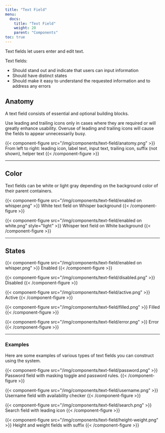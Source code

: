 ```yaml
---
title: "Text Field"
menu:
  docs:
    title: "Text Field"
    weight: 20
    parent: "Components"
toc: true
---
```


Text fields let users enter and edit text.

Text fields:

- Should stand out and indicate that users can input information
- Should have distinct states
- Should make it easy to understand the requested information and to address any errors

## Anatomy

A text field consists of essential and optional building blocks.

Use leading and trailing icons only in cases where they are required or will greatly enhance usability. Overuse of leading and trailing icons will cause the fields to appear unnecessarily busy.

{{< component-figure src="/img/components/text-field/anatomy.png" >}}
  From left to right: leading icon, label text, input text, trailing icon, suffix (not shown), helper text
{{< /component-figure >}}

---

## Color

Text fields can be white or light gray depending on the background color of their parent containers.

{{< component-figure src="/img/components/text-field/enabled on whisper.png" >}}
  White text field on Whisper background
{{< /component-figure >}}

{{< component-figure src="/img/components/text-field/enabled on white.png" style="light" >}}
  Whisper text field on White background
{{< /component-figure >}}

---

## States

{{< component-figure src="/img/components/text-field/enabled on whisper.png" >}}
  Enabled
{{< /component-figure >}}

{{< component-figure src="/img/components/text-field/disabled.png" >}}
  Disabled
{{< /component-figure >}}

{{< component-figure src="/img/components/text-field/active.png" >}}
  Active
{{< /component-figure >}}

{{< component-figure src="/img/components/text-field/filled.png" >}}
  Filled
{{< /component-figure >}}

{{< component-figure src="/img/components/text-field/error.png" >}}
  Error
{{< /component-figure >}}

---

### Examples

Here are some examples of various types of text fields you can construct using the system.

{{< component-figure src="/img/components/text-field/password.png" >}}
  Password field with masking toggle and password rules.
{{< /component-figure >}}

{{< component-figure src="/img/components/text-field/username.png" >}}
  Username field with availability checker
{{< /component-figure >}}

{{< component-figure src="/img/components/text-field/search.png" >}}
  Search field with leading icon
{{< /component-figure >}}

{{< component-figure src="/img/components/text-field/height-weight.png" >}}
  Height and weight fields with suffix
{{< /component-figure >}}